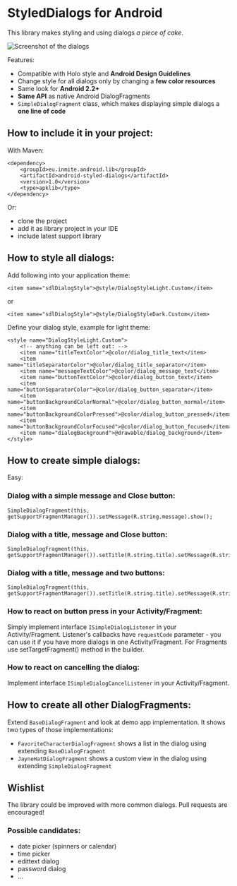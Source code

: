 # StyledDialogs for Android

This library makes styling and using dialogs _a piece of cake_.

 ![Screenshot of the dialogs](https://raw.github.com/inmite/android-styled-dialogs/master/screenshot.png)

Features:

 - Compatible with Holo style and **Android Design Guidelines**
 - Change style for all dialogs only by changing a **few color resources**
 - Same look for **Android 2.2+**
 - **Same API** as native Android DialogFragments
 - `SimpleDialogFragment` class, which makes displaying simple dialogs a **one line of code**

## How to include it in your project:

With Maven:

	<dependency>
		<groupId>eu.inmite.android.lib</groupId>
		<artifactId>android-styled-dialogs</artifactId>
		<version>1.0</version>
		<type>apklib</type>
	</dependency>

Or:

 - clone the project
 - add it as library project in your IDE
 - include latest support library

## How to style all dialogs:

Add following into your application theme:

	<item name="sdlDialogStyle">@style/DialogStyleLight.Custom</item>

or

	<item name="sdlDialogStyle">@style/DialogStyleDark.Custom</item>

Define your dialog style, example for light theme:

	<style name="DialogStyleLight.Custom">
		<!-- anything can be left out: -->
		<item name="titleTextColor">@color/dialog_title_text</item>
		<item name="titleSeparatorColor">@color/dialog_title_separator</item>
		<item name="messageTextColor">@color/dialog_message_text</item>
		<item name="buttonTextColor">@color/dialog_button_text</item>
		<item name="buttonSeparatorColor">@color/dialog_button_separator</item>
		<item name="buttonBackgroundColorNormal">@color/dialog_button_normal</item>
		<item name="buttonBackgroundColorPressed">@color/dialog_button_pressed</item>
		<item name="buttonBackgroundColorFocused">@color/dialog_button_focused</item>
		<item name="dialogBackground">@drawable/dialog_background</item>
	</style>

## How to create simple dialogs:

Easy:

### Dialog with a simple message and Close button:

	SimpleDialogFragment(this, getSupportFragmentManager()).setMessage(R.string.message).show();

### Dialog with a title, message and Close button:

	SimpleDialogFragment(this, getSupportFragmentManager()).setTitle(R.string.title).setMessage(R.string.message).show();

### Dialog with a title, message and two buttons:	

	SimpleDialogFragment(this, getSupportFragmentManager()).setTitle(R.string.title).setMessage(R.string.message).setPositiveButtonText(R.string.positive_button).setNegativeButtonText(R.string.negative_button).show();

### How to react on button press in your Activity/Fragment:

Simply implement interface `ISimpleDialogListener` in your Activity/Fragment. Listener's callbacks have `requestCode` parameter - you can use it if you have more dialogs in one Activity/Fragment.
For Fragments use setTargetFragment() method in the builder.

### How to react on cancelling the dialog:

Implement interface `ISimpleDialogCancelListener` in your Activity/Fragment.

## How to create all other DialogFragments:

Extend `BaseDialogFragment` and look at demo app implementation. It shows two types of those implementations:

 - `FavoriteCharacterDialogFragment` shows a list in the dialog using extending `BaseDialogFragment`
 - `JayneHatDialogFragment` shows a custom view in the dialog using extending `SimpleDialogFragment`

## Wishlist

The library could be improved with more common dialogs. Pull requests are encouraged!

### Possible candidates:
 - date picker (spinners or calendar)
 - time picker
 - edittext dialog
 - password dialog
 - ...
